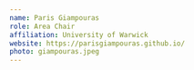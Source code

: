 ```yaml
---
name: Paris Giampouras
role: Area Chair
affiliation: University of Warwick
website: https://parisgiampouras.github.io/
photo: giampouras.jpeg
---
```

